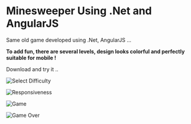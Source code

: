 
<h1>Minesweeper Using .Net and AngularJS </h1>

Same old game developed using .Net, AngularJS ...

<b>To add fun, there are several levels, design looks colorful and perfectly suitable for mobile !</b>

Download and try it .. 


![Select Difficulty](https://github.com/nkdram/minesweeperWebApi/tree/master/MineSweeperWeb/images/SelectDifficulty.png?raw=true "Select Difficulty")

![Responsiveness](https://github.com/nkdram/minesweeperWebApi/tree/master/MineSweeperWeb/images/Responsive.png?raw=true "Responsive")

![Game](https://github.com/nkdram/minesweeperWebApi/tree/master/MineSweeperWeb/images/Game.png?raw=true "Game")

![Game Over](https://github.com/nkdram/minesweeperWebApi/tree/master/MineSweeperWeb/images/Game2.png?raw=true "Game Over")
